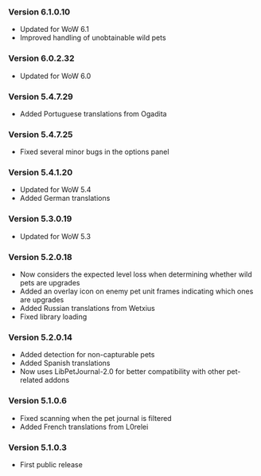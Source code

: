 ### Version 6.1.0.10

* Updated for WoW 6.1
* Improved handling of unobtainable wild pets

### Version 6.0.2.32

* Updated for WoW 6.0

### Version 5.4.7.29

* Added Portuguese translations from Ogadita

### Version 5.4.7.25

* Fixed several minor bugs in the options panel

### Version 5.4.1.20

* Updated for WoW 5.4
* Added German translations

### Version 5.3.0.19

* Updated for WoW 5.3

### Version 5.2.0.18

* Now considers the expected level loss when determining whether wild pets are upgrades
* Added an overlay icon on enemy pet unit frames indicating which ones are upgrades
* Added Russian translations from Wetxius
* Fixed library loading

### Version 5.2.0.14

* Added detection for non-capturable pets
* Added Spanish translations
* Now uses LibPetJournal-2.0 for better compatibility with other pet-related addons

### Version 5.1.0.6

* Fixed scanning when the pet journal is filtered
* Added French translations from L0relei

### Version 5.1.0.3

* First public release
